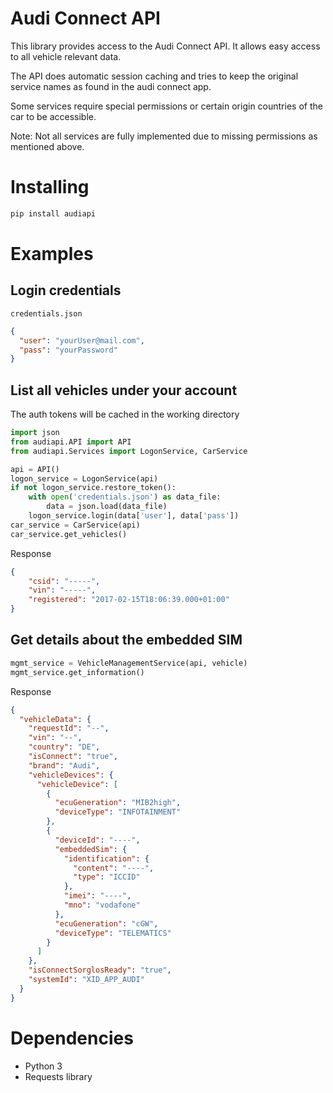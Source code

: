 # Audi Connect API
This library provides access to the Audi Connect API.
It allows easy access to all vehicle relevant data.

The API does automatic session caching and tries to keep the 
original service names as found in the audi connect app.

Some services require special permissions or certain origin countries of the car
to be accessible.

Note: Not all services are fully implemented due to missing permissions as mentioned above. 

# Installing
```bash
pip install audiapi
```

# Examples
## Login credentials
`credentials.json`
```json
{
  "user": "yourUser@mail.com",
  "pass": "yourPassword"
}
```
 
## List all vehicles under your account
The auth tokens will be cached in the working directory
```python
import json
from audiapi.API import API
from audiapi.Services import LogonService, CarService

api = API()
logon_service = LogonService(api)
if not logon_service.restore_token():
	with open('credentials.json') as data_file:
		data = json.load(data_file)
	logon_service.login(data['user'], data['pass'])
car_service = CarService(api)
car_service.get_vehicles()
```
Response
```json
{
	"csid": "-----",
	"vin": "-----",
	"registered": "2017-02-15T18:06:39.000+01:00"
}
```

## Get details about the embedded SIM
```python
mgmt_service = VehicleManagementService(api, vehicle)
mgmt_service.get_information()
```
Response
```json
{
  "vehicleData": {
	"requestId": "--",
	"vin": "--",
	"country": "DE",
	"isConnect": "true",
	"brand": "Audi",
	"vehicleDevices": {
	  "vehicleDevice": [
		{
		  "ecuGeneration": "MIB2high",
		  "deviceType": "INFOTAINMENT"
		},
		{
		  "deviceId": "----",
		  "embeddedSim": {
			"identification": {
			  "content": "----",
			  "type": "ICCID"
			},
			"imei": "----",
			"mno": "vodafone"
		  },
		  "ecuGeneration": "cGW",
		  "deviceType": "TELEMATICS"
		}
	  ]
	},
	"isConnectSorglosReady": "true",
	"systemId": "XID_APP_AUDI"
  }
}
```

# Dependencies
- Python 3
- Requests library
